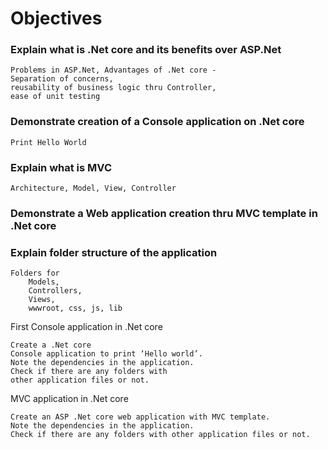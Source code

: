 # Objectives

### Explain what is .Net core and its benefits over ASP.Net

    Problems in ASP.Net, Advantages of .Net core - 
    Separation of concerns, 
    reusability of business logic thru Controller, 
    ease of unit testing

### Demonstrate creation of a Console application on .Net core

    Print Hello World

### Explain what is MVC

    Architecture, Model, View, Controller

### Demonstrate a Web application creation thru MVC template in .Net core

### Explain folder structure of the application

    Folders for 
        Models, 
        Controllers, 
        Views, 
        wwwroot, css, js, lib

First Console application in .Net core

    Create a .Net core 
    Console application to print ‘Hello world’. 
    Note the dependencies in the application.
    Check if there are any folders with 
    other application files or not.

MVC application in .Net core

    Create an ASP .Net core web application with MVC template. 
    Note the dependencies in the application. 
    Check if there are any folders with other application files or not.